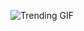 
<!-- GIF_SECTION -->
![Trending GIF](https://media4.giphy.com/media/v1.Y2lkPThiYjIxNzcyNWs0ZjZuam42b2puY3V1MGN1dm9rMWFtcXZwMHQ4YmY5OGFpYTUwcyZlcD12MV9naWZzX3NlYXJjaCZjdD1n/aQ6ya20vAFJdUH3M5D/giphy.gif)
<!-- END_GIF_SECTION -->
